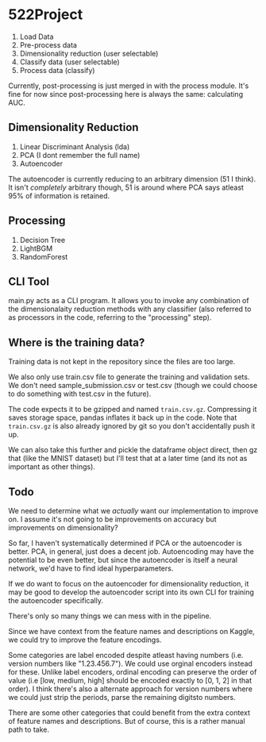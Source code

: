 # 522Project
1. Load Data
2. Pre-process data
3. Dimensionality reduction (user selectable)
4. Classify data (user selectable)
5. Process data (classify)

Currently, post-processing is just merged in with the process module. It's fine for now since post-processing here is always the same: calculating AUC. 

## Dimensionality Reduction
1. Linear Discriminant Analysis (lda)
2. PCA (I dont remember the full name)
3. Autoencoder 

The autoencoder is currently reducing to an arbitrary dimension (51 I think). It isn't *completely* arbitrary though, 51 is around where PCA says atleast 95% of information is retained. 

## Processing
1. Decision Tree
2. LightBGM
3. RandomForest

## CLI Tool
main.py acts as a CLI program. It allows you to invoke any combination of the dimensionalaity reduction methods with any classifier (also referred to as processors in the code, referring to the "processing" step). 

## Where is the training data?
Training data is not kept in the repository since the files are too large. 

We also only use train.csv file to generate the training and validation sets.
We don't need sample_submission.csv or test.csv (though we could choose to do something with test.csv in the future).

The code expects it to be gzipped and named ``train.csv.gz``.
Compressing it saves storage space, pandas inflates it back up in the code.
Note that ``train.csv.gz`` is also already ignored by git so you don't accidentally push it up. 

We can also take this further and pickle the dataframe object direct, then gz that (like the MNIST dataset) but I'll test that at a later time (and its not as important as other things).

## Todo
We need to determine what we *actually* want our implementation to improve on. I assume  it's not going to be improvements on accuracy but improvements on dimensionality?

So far, I haven't systematically determined if PCA or the autoencoder is better. PCA, in general, just does a decent job. Autoencoding may have the potential to be even better, but since the autoencoder is itself a neural network, we'd have to find ideal hyperparameters.

If we do want to focus on the autoencoder for dimensionality reduction, it may be good to develop the autoencoder script into its own CLI for training the autoencoder specifically. 

There's only so many things we can mess with in the pipeline. 

Since we have context from the feature names and descriptions on Kaggle, we could try to improve the feature encodings.

Some categories are label encoded despite atleast having numbers (i.e. version numbers like "1.23.456.7"). We could use orginal encoders instead for these. Unlike label encoders, ordinal encoding can preserve the order of value (i.e [low, medium, high] should be encoded exactly to [0, 1, 2] in that order). I think there's also a alternate approach for version numbers where we could just strip the periods, parse the remaining digitsto numbers. 

There are some other categories that could benefit from the extra context of feature names and descriptions. But of course, this is a rather manual path to take. 
